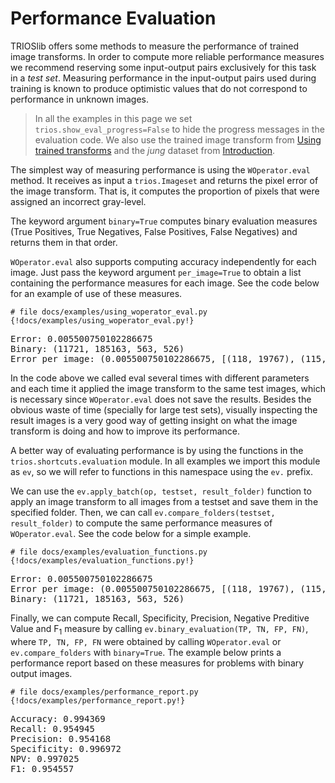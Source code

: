 # Performance Evaluation

TRIOSlib offers some methods to measure the performance of trained image 
transforms. In order to compute more reliable performance measures we recommend 
reserving some input-output pairs exclusively for this task in a *test set*. 
Measuring performance in the input-output pairs used during training is known to 
produce optimistic values that do not correspond to performance in unknown 
images. 

> In all the examples in this page we set `trios.show_eval_progress=False` to 
hide the progress messages in the evaluation code. We also use the trained 
image transform from [Using trained transforms](using_trained_operators.md) and
the *jung* dataset from [Introduction](introduction.md).


The simplest way of measuring performance is using the `WOperator.eval` method. 
It receives as input a `trios.Imageset` and returns the pixel error of the image 
transform. That is, it computes the proportion of pixels that were assigned an 
incorrect gray-level. 

The keyword argument `binary=True` computes binary evaluation measures (True 
Positives, True Negatives, False Positives, False Negatives) and returns them in 
that order. 

`WOperator.eval` also supports computing accuracy independently for each image. 
Just pass the keyword argument `per_image=True` to obtain a list containing the 
performance measures for each image. See the code below for an example of use of 
these measures. 


```{python}
# file docs/examples/using_woperator_eval.py
{!docs/examples/using_woperator_eval.py!}
```
<pre>
Error: 0.005500750102286675
Binary: (11721, 185163, 563, 526)
Error per image: (0.005500750102286675, [(118, 19767), (115, 18197), (116, 20463), (154, 19646), (164, 20033), (95, 21930), (72, 18931), (67, 19107), (54, 20293), (134, 19606)])
</pre> 

In the code above we called eval several times with different parameters and 
each time it applied the image transform to the same test images, which is 
necessary since `WOperator.eval` does not save the results. Besides the obvious 
waste of time (specially for large test sets), visually inspecting the result 
images is a very good way of getting insight on what the image transform is 
doing and how to improve its performance. 

A better way of evaluating performance is by using the functions in the 
`trios.shortcuts.evaluation` module. In all examples we import this module as 
`ev`, so we will refer to functions in this namespace using the `ev.` prefix. 

We can use the `ev.apply_batch(op, testset, result_folder)` function to apply an 
image transform to all images from a testset and save them in the specified 
folder. Then, we can call `ev.compare_folders(testset, result_folder)` to 
compute the same performance measures of `WOperator.eval`. See the code below 
for a simple example. 

```{python}
# file docs/examples/evaluation_functions.py
{!docs/examples/evaluation_functions.py!}
```
<pre>
Error: 0.005500750102286675
Error per image: (0.005500750102286675, [(118, 19767), (115, 18197), (116, 20463), (154, 19646), (164, 20033), (95, 21930), (72, 18931), (67, 19107), (54, 20293), (134, 19606)])
Binary: (11721, 185163, 563, 526)
</pre>


Finally, we can compute Recall, Specificity, Precision, Negative Preditive Value
and F<sub>1</sub> measure by calling `ev.binary_evaluation(TP, TN, FP, FN)`, where
`TP, TN, FP, FN` were obtained by calling `WOperator.eval` or `ev.compare_folders`
with `binary=True`. The example below prints a performance report based on
these measures for problems with binary output images. 

```{python}
# file docs/examples/performance_report.py
{!docs/examples/performance_report.py!}
```
<pre>
Accuracy: 0.994369
Recall: 0.954945
Precision: 0.954168
Specificity: 0.996972
NPV: 0.997025
F1: 0.954557
</pre>

